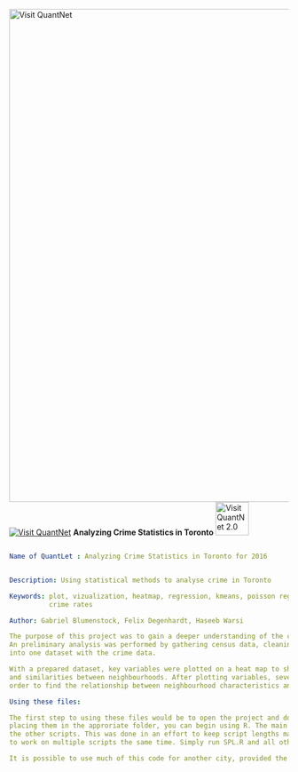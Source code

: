 [<img src="https://github.com/QuantLet/Styleguide-and-FAQ/blob/master/pictures/banner.png" width="888" alt="Visit QuantNet">](http://quantlet.de/)
[<img src="https://github.com/QuantLet/Styleguide-and-FAQ/blob/master/pictures/qloqo.png" alt="Visit QuantNet">](http://quantlet.de/) **Analyzing Crime Statistics in Toronto** [<img src="https://github.com/QuantLet/Styleguide-and-FAQ/blob/master/pictures/QN2.png" width="60" alt="Visit QuantNet 2.0">](http://quantlet.de/)

```yaml

Name of QuantLet : Analyzing Crime Statistics in Toronto for 2016


Description: Using statistical methods to analyse crime in Toronto

Keywords: plot, vizualization, heatmap, regression, kmeans, poisson regression, spatial regression
          crime rates

Author: Gabriel Blumenstock, Felix Degenhardt, Haseeb Warsi

The purpose of this project was to gain a deeper understanding of the crime in different neighbourhoods in Toronto.
An preliminary analysis was performed by gathering census data, cleaning and formatting it, and then aggregating it 
into one dataset with the crime data. 

With a prepared dataset, key variables were plotted on a heat map to show differences 
and similarities between neighbourhoods. After plotting variables, several types of regressions were performed, in
order to find the relationship between neighbourhood characteristics and crime statistics.

Using these files:

The first step to using these files would be to open the project and download the data.zip file. After extracting them and
placing them in the approriate folder, you can begin using R. The main file to be used in ths project is SPL.R. SPL.R sources all 
the other scripts. This was done in an effort to keep script lengths manageable and allow us the flexibility 
to work on multiple scripts the same time. Simply run SPL.R and all other scripts should be sourced correctly.

It is possible to use much of this code for another city, provided the datasets come in a similar format. In the future that is something we may consider.
